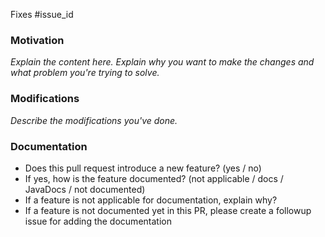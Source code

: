 <!--
### Contribution Checklist

  - Name the pull request in the form "[ISSUE #XXXX] Title of the pull request", 
    where *XXXX* should be replaced by the actual issue number.
    Skip *[ISSUE #XXXX]* if there is no associated github issue for this pull request.

  - Fill out the template below to describe the changes contributed by the pull request. 
    That will give reviewers the context they need to do the review.
  
  - Each pull request should address only one issue. 
    Please do not mix up code from multiple issues.
  
  - Each commit in the pull request should have a meaningful commit message.

  - Once all items of the checklist are addressed, remove the above text and this checklist, 
    leaving only the filled out template below.

(The sections below can be removed for hotfixes of typos)
-->

<!--
(If this PR fixes a GitHub issue, please add `Fixes #<XXX>` or `Closes #<XXX>`.)
-->

Fixes #issue_id

### Motivation

*Explain the content here.*
*Explain why you want to make the changes and what problem you're trying to solve.*

### Modifications

*Describe the modifications you've done.*

### Documentation

- Does this pull request introduce a new feature? (yes / no)
- If yes, how is the feature documented? (not applicable / docs / JavaDocs / not documented)
- If a feature is not applicable for documentation, explain why?
- If a feature is not documented yet in this PR, please create a followup issue for adding the documentation
